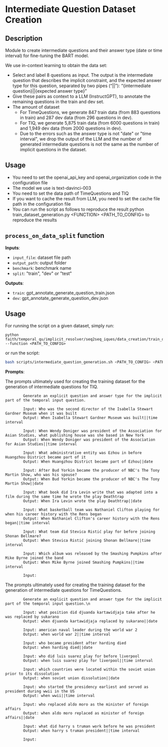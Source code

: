 # Intermediate Question Dataset Creation

## Description
Module to create intermediate questions and their answer type (date or time interval) for fine-tuning the BART model.

We use in-context learning to obtain the data set: 
 - Select and label 8 questions as input. The output is the intermediate question that describes the implicit constraint, and the expected
answer type for this question, separated by two pipes (“||”): “{intermediate question}||{expected answer type}”
 - Give these pairs as context to a LLM (InstructGPT), to annotate the remaining questions in the train and dev set.
 - The amount of dataset
   - For TimeQuestions, we generate 847 train data (from 883 questions in train) and 287 dev data (from 296 questions in dev). 
   - For TIQ, we generate 5,875 train data (from 6000 questions in train) and 1,949 dev data (from 2000 questions in dev).
   - Due to the errors such as the answer type is not "date" or "time interval", we drop the output of the LLM and the number of generated intermediate questions is not the same as the number of implicit questions in the dataset.  

## Usage
- You need to set the openai_api_key and openai_organization code in the configuration file
- The model we use is text-davinci-003
- You need to set the data path of TimeQuestions and TIQ
- If you want to cache the result from LLM, you need to set the cache file path in the configuration file
- You can run the script as follows to reproduce the result
    python train_dataset_generation.py \<FUNCTION\> \<PATH_TO_CONFIG\> to reproduce the results

## `process_on_data_split` function

**Inputs**:
- `input_file`: dataset file path
- `output_path`: output folder
- `benchmark`: benchmark name
- `split`: "train", "dev" or "test"

**Outputs**:
- `train`: gpt_annotate_generate_question_train.json
- `dev`: gpt_annotate_generate_question_dev.json

## Usage
For running the script on a given dataset, simply run:
```
python faith/temporal_qu/implicit_resolver/seq2seq_iques/data_creation/train_dataset_generation.py --function <PATH_TO_CONFIG>
```
or run the script:
``` bash
bash scripts/intermediate_question_generation.sh <PATH_TO_CONFIG> <PATH_TO_CONFIG>
```

**Prompts**:

The prompts ultimately used for creating the training dataset for the generation of intermediate questions for TIQ.
            
            Generate an explicit question and answer type for the implicit part of the temporal input question.

            Input: Who was the second director of the Isabella Stewart Gardner Museum when it was built
            Output: When Isabella Stewart Gardner Museum was built||time interval

            Input: When Wendy Doniger was president of the Association for Asian Studies, what publishing house was she based in New York
            Output: When Wendy Doniger was president of the Association for Asian Studies||time interval

            Input: What administrative entity was Ezhou in before Huangzhou District became part of it
            Output: When Huangzhou District became part of Ezhou||date

            Input: After Bud Yorkin became the producer of NBC's The Tony Martin Show, who was his spouse?
            Output: When Bud Yorkin became the producer of NBC's The Tony Martin Show||date

            Input: What book did Ira Levin write that was adapted into a film during the same time he wrote the play Deathtrap
            Output: When Ira Levin wrote the play Deathtrap||date

            Input: What basketball team was Nathaniel Clifton playing for when his career history with the Rens began
            Output: When Nathaniel Clifton's career history with the Rens began||time interval

            Input: What team did Stevica Ristić play for before joining Shonan Bellmare?
            Output: When Stevica Ristić joining Shonan Bellmare||time interval

            Input: Which album was released by the Smashing Pumpkins after Mike Byrne joined the band
            Output: When Mike Byrne joined Smashing Pumpkins||time interval

            Input:

The prompts ultimately used for creating the training dataset for the generation of intermediate questions for TimeQuestions.

            Generate an explicit question and answer type for the implicit part of the temporal input question.\n

            Input: what position did djuanda kartawidjaja take after he was replaced by sukarano
            Output: when djuanda kartawidjaja replaced by sukarano||date

            Input: american naval leader during the world war 2
            Output: when world war 2||time interval

            Input: who became president after harding died
            Output: when harding died||date

            Input: who did luis suarez play for before liverpool
            Output: when luis suarez play for liverpool||time interval

            Input: which countries were located within the soviet union prior to its dissolution
            Output: when soviet union dissolution||date

            Input: who started the presidency earliest and served as president during wwii in the US
            Output: when wwii||time interval

            Input: who replaced aldo moro as the minister of foreign affairs
            Output: when aldo moro replaced as minister of foreign affairs||date

            Input: what did harry s truman work before he was president
            Output: when harry s truman president||time interval

            Input:
